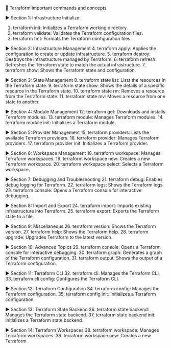 🚨 Terraform important commands and concepts

▶️ Section 1: Infrastructure Initialize
1. terraform init: Initializes a Terraform working directory.
2. terraform validate: Validates the Terraform configuration files.
3. terraform fmt: Formats the Terraform configuration files.

▶️ Section 2: Infrastructure Management
4. terraform apply: Applies the configuration to create or update infrastructure.
5. terraform destroy: Destroys the infrastructure managed by Terraform.
6. terraform refresh: Refreshes the Terraform state to match the actual infrastructure.
7. terraform show: Shows the Terraform state and configuration.

▶️ Section 3: State Management
8. terraform state list: Lists the resources in the Terraform state.
9. terraform state show: Shows the details of a specific resource in the Terraform state.
10. terraform state rm: Removes a resource from the Terraform state.
11. terraform state mv: Moves a resource from one state to another.

▶️ Section 4: Module Management
12. terraform get: Downloads and installs Terraform modules.
13. terraform module: Manages Terraform modules.
14. terraform module init: Initializes a Terraform module.

▶️ Section 5: Provider Management
15. terraform providers: Lists the available Terraform providers.
16. terraform provider: Manages Terraform providers.
17. terraform provider init: Initializes a Terraform provider.

▶️ Section 6: Workspace Management
18. terraform workspace: Manages Terraform workspaces.
19. terraform workspace new: Creates a new Terraform workspace.
20. terraform workspace select: Selects a Terraform workspace.

▶️ Section 7: Debugging and Troubleshooting
21. terraform debug: Enables debug logging for Terraform.
22. terraform logs: Shows the Terraform logs.
23. terraform console: Opens a Terraform console for interactive debugging.

▶️ Section 8: Import and Export
24. terraform import: Imports existing infrastructure into Terraform.
25. terraform export: Exports the Terraform state to a file.

▶️ Section 9: Miscellaneous
26. terraform version: Shows the Terraform version.
27. terraform help: Shows the Terraform help.
28. terraform upgrade: Upgrades Terraform to the latest version.

▶️ Section 10: Advanced Topics
29. terraform console: Opens a Terraform console for interactive debugging.
30. terraform graph: Generates a graph of the Terraform configuration.
31. terraform output: Shows the output of a Terraform configuration.

▶️ Section 11: Terraform CLI
32. terraform cli: Manages the Terraform CLI.
33. terraform cli config: Configures the Terraform CLI.

▶️ Section 12: Terraform Configuration
34. terraform config: Manages the Terraform configuration.
35. terraform config init: Initializes a Terraform configuration.

▶️ Section 13: Terraform State Backend
36. terraform state backend: Manages the Terraform state backend.
37. terraform state backend init: Initializes a Terraform state backend.

▶️ Section 14: Terraform Workspaces
38. terraform workspace: Manages Terraform workspaces.
39. terraform workspace new: Creates a new Terraform
